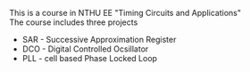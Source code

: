 This is a course in NTHU EE "Timing Circuits and Applications"  
The course includes three projects
* SAR - Successive Approximation Register
* DCO - Digital Controlled Ocsillator
* PLL - cell based Phase Locked Loop
